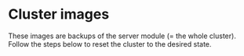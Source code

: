 # Cluster images

These images are backups of the server module (= the whole cluster). Follow the steps below to reset the cluster to the desired state.